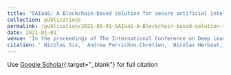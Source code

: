 ```yaml
---
title: "SAIaaS: A Blockchain-based solution for secure artificial intelligence as-a-Service"
collection: publications
permalink: /publication/2021-01-01-SAIaaS-A-Blockchain-based-solution-for-secure-artificial-intelligence-as-a-Service
date: 2021-01-01
venue: 'In the proceedings of The International Conference on Deep Learning, Big Data and Blockchain'
citation: ' Nicolas Six,  Andrea Perrichon-Chrétien,  Nicolas Herbaut, &quot;SAIaaS: A Blockchain-based solution for secure artificial intelligence as-a-Service.&quot; In the proceedings of The International Conference on Deep Learning, Big Data and Blockchain, 2021.'
---
```

Use [Google Scholar](https://scholar.google.com/scholar?q=SAIaaS:+A+Blockchain+based+solution+for+secure+artificial+intelligence+as+a+Service){:target="_blank"} for full citation